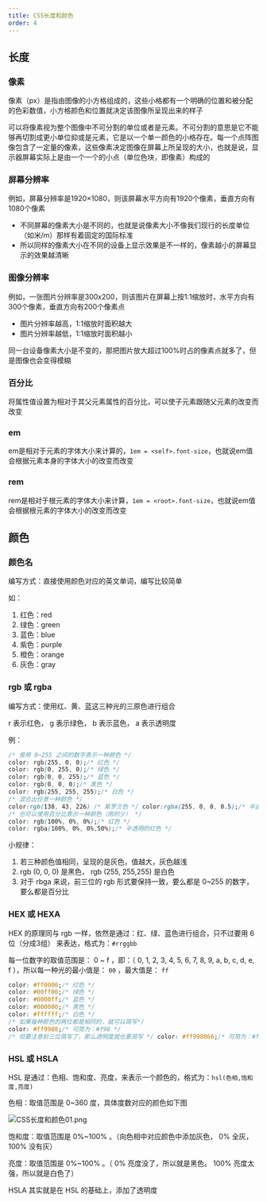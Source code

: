 ```yaml
---
title: CSS长度和颜色
order: 4
---
```


## 长度

### 像素

像素（px）是指由图像的小方格组成的，这些小格都有一个明确的位置和被分配的色彩数值，小方格颜色和位置就决定该图像所呈现出来的样子

可以将像素视为整个图像中不可分割的单位或者是元素。不可分割的意思是它不能够再切割成更小单位抑或是元素，它是以一个单一颜色的小格存在。每一个点阵图像包含了一定量的像素，这些像素决定图像在屏幕上所呈现的大小，也就是说，显示器屏幕实际上是由一个一个的小点（单位色块，即像素）构成的

### 屏幕分辨率

例如，屏幕分辨率是1920×1080，则该屏幕水平方向有1920个像素，垂直方向有1080个像素

- 不同屏幕的像素大小是不同的，也就是说像素大小不像我们现行的长度单位（如米/m）那样有着固定的国际标准
- 所以同样的像素大小在不同的设备上显示效果是不一样的，像素越小的屏幕显示的效果越清晰

### 图像分辨率

例如，一张图片分辨率是300x200，则该图片在屏幕上按1:1缩放时，水平方向有300个像素，垂直方向有200个像素点

- 图片分辨率越高，1:1缩放时面积越大
- 图片分辨率越低，1:1缩放时面积越小

同一台设备像素大小是不变的，那把图片放大超过100%时占的像素点就多了，但是图像也会变得模糊

### 百分比

将属性值设置为相对于其父元素属性的百分比，可以使子元素跟随父元素的改变而改变

### em

em是相对于元素的字体大小来计算的，`1em = <self>.font-size`，也就说em值会根据元素本身的字体大小的改变而改变

### rem

rem是相对于根元素的字体大小来计算，`1em = <root>.font-size`，也就说em值会根据根元素的字体大小的改变而改变

## 颜色

### 颜色名

编写方式：直接使用颜色对应的英文单词，编写比较简单

如：

1. 红色：red 
2. 绿色：green 
3. 蓝色：blue
4. 紫色：purple
5. 橙色：orange 
6. 灰色：gray

### rgb 或 rgba

编写方式：使用红、黄、蓝这三种光的三原色进行组合

r 表示红色， g 表示绿色， b 表示蓝色， a 表示透明度

例：

```css
/* 使用 0~255 之间的数字表示一种颜色 */
color: rgb(255, 0, 0);/* 红色 */ 
color: rgb(0, 255, 0);/* 绿色 */ 
color: rgb(0, 0, 255);/* 蓝色 */ 
color: rgb(0, 0, 0);/* 黑色 */ 
color: rgb(255, 255, 255);/* 白色 */
/* 混合出任意一种颜色 */ 
color:rgb(138, 43, 226) /* 紫罗兰色 */ color:rgba(255, 0, 0, 0.5);/* 半透明的红色 */
/* 也可以使用百分比表示一种颜色（用的少） */ 
color: rgb(100%, 0%, 0%);/* 红色 */ 
color: rgba(100%, 0%, 0%,50%);/* 半透明的红色 */
```

小规律：

1. 若三种颜色值相同，呈现的是灰色，值越大，灰色越浅
2. rgb (0, 0, 0) 是黑色， rgb (255, 255,255) 是白色
3. 对于 rbga 来说，前三位的 rgb 形式要保持一致，要么都是 0~255 的数字，要么都是百分比

### HEX 或 HEXA

HEX 的原理同与 rgb 一样，依然是通过：红、绿、蓝色进行组合，只不过要用 6位（分成3组） 来表达，格式为：`#rrggbb`

每一位数字的取值范围是： 0 ~ f ，即：（ 0, 1, 2, 3, 4, 5, 6, 7, 8, 9, a, b, c, d, e, f ），所以每一种光的最小值是： `00` ，最大值是： `ff`

```css
color: #ff0000;/* 红色 */ 
color: #00ff00;/* 绿色 */ 
color: #0000ff;/* 蓝色 */ 
color: #000000;/* 黑色 */ 
color: #ffffff;/* 白色 */ 
/* 如果每种颜色的两位都是相同的，就可以简写*/ 
color: #ff9988;/* 可简为：#f98 */
/* 但要注意前三位简写了，那么透明度就也要简写 */ color: #ff998866;/* 可简为：#f986 */
```

### HSL 或 HSLA

HSL 是通过：色相、饱和度、亮度，来表示一个颜色的，格式为：`hsl(色相,饱和度,亮度)`

色相：取值范围是 0~360 度，具体度数对应的颜色如下图

![CSS长度和颜色01.png](https://zhf-picture.oss-cn-qingdao.aliyuncs.com/my-img/CSS长度和颜色01.png)

饱和度：取值范围是 0%~100% 。（向色相中对应颜色中添加灰色， 0% 全灰， 100% 没有灰）

亮度：取值范围是 0%~100% 。（ 0% 亮度没了，所以就是黑色。 100% 亮度太强，所以就是白色了）

HSLA 其实就是在 HSL 的基础上，添加了透明度


